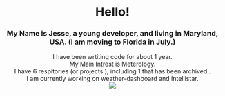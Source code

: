 <div align="center">
   <h1>Hello!</h1>
<h3>My Name is Jesse, a young developer, and living in Maryland, USA. (I am moving to Florida in July.)</h3>
<div align="center">I have been wrtiting code for about 1 year. </div>
<div align="center">My Main Intrest is Meterology.</div>
   <div>I have 6 respitories (or projects.), including 1 that has been archived..</div>
  <div>I am currently working on weather-dashboard and Intellistar.</div>
<img src="https://github-readme-stats.vercel.app/api?username=JesseWx2011&show_icons=true&theme=dark">
</div>
